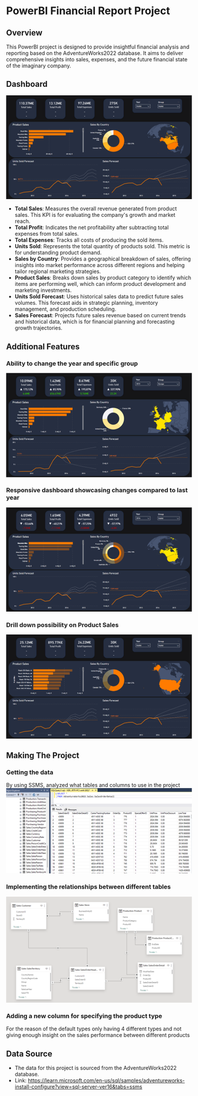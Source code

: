 # PowerBI Financial Report Project

## Overview
This PowerBI project is designed to provide insightful financial analysis and reporting based on the AdventureWorks2022 database. It aims to deliver comprehensive insights into sales, expenses, and the future financial state of the imaginary company.

## Dashboard 
![Financial Dashboard](/Dashboard/PowerBi_1.png)

- **Total Sales**: Measures the overall revenue generated from product sales. This KPI is for evaluating the company's growth and market reach.
- **Total Profit**: Indicates the net profitability after subtracting total expenses from total sales. 
- **Total Expenses**: Tracks all costs of producing the sold items. 
- **Units Sold**: Represents the total quantity of products sold. This metric is for understanding product demand.
- **Sales by Country**: Provides a geographical breakdown of sales, offering insights into market performance across different regions and helping tailor regional marketing strategies.
- **Product Sales**: Breaks down sales by product category to identify which items are performing well, which can inform product development and marketing investments.
- **Units Sold Forecast**: Uses historical sales data to predict future sales volumes. This forecast aids in strategic planning, inventory management, and production scheduling.
- **Sales Forecast**: Projects future sales revenue based on current trends and historical data, which is for financial planning and forecasting growth trajectories.

## Additional Features
### Ability to change the year and specific group
![Financial Dashboard](/Dashboard/PowerBi_3.png)

### Responsive dashboard showcasing changes compared to last year
![Financial Dashboard](/Dashboard/PowerBi_4.png)

### Drill down possibility on Product Sales
![Financial Dashboard](/Dashboard/PowerBi_5.png)

## Making The Project

### Getting the data
By using SSMS, analyzed what tables and columns to use in the project
![Financial Dashboard](/Dashboard/PowerBi_ssms.png)

### Implementing the relationships between different tables
![Financial Dashboard](/Dashboard/PowerBi_relationship.png)

### Adding a new column for specifying the product type
For the reason of the default types only having 4 different types and not giving enough insight on the sales performance between different products


## Data Source
- The data for this project is sourced from the AdventureWorks2022 database.
- Link: https://learn.microsoft.com/en-us/sql/samples/adventureworks-install-configure?view=sql-server-ver16&tabs=ssms

